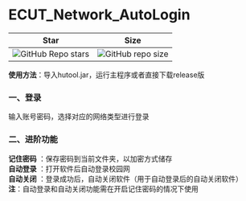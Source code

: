# ECUT_Network_AutoLogin  
|    Star     |    Size     |
|                  :---:                   |                   :---:                    |
| ![GitHub Repo stars][star] | ![GitHub repo size](https://img.shields.io/github/repo-size/Olvi73/ECUT_Network_AutoLogin) | 

[star]: https://img.shields.io/github/stars/Olvi73/ECUT_Network_AutoLogin

**使用方法**：导入hutool.jar，运行主程序或者直接下载release版  
### 一、登录  
输入账号密码，选择对应的网络类型进行登录  
### 二、进阶功能
**记住密码** ：保存密码到当前文件夹，以加密方式储存  
**自动登录** ：打开软件后自动登录校园网  
**自动关闭** ：登录成功后，自动关闭软件（用于自动登录后的自动关闭软件）  
**注**：自动登录和自动关闭功能需在开启记住密码的情况下使用  

